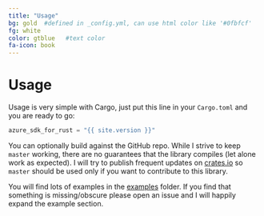 ```yaml
---
title: "Usage"
bg: gold  #defined in _config.yml, can use html color like '#0fbfcf'
fg: white
color: gtblue   #text color
fa-icon: book
---
```

# Usage

Usage is very simple with Cargo, just put this line in your `Cargo.toml` and you are ready to go:

```rust
azure_sdk_for_rust = "{{ site.version }}"
```

You can optionally build against the GitHub repo. While I strive to keep `master` working, there are no guarantees that the library compiles (let alone work as expected). I will try to publish frequent updates on [crates.io](https://crates.io/crates/azure_sdk_for_rust) so `master` should be used only if you want to contribute to this library.


You will find lots of examples in the [examples](https://github.com/MindFlavor/AzureSDKForRust/tree/master/examples) folder. If you find that something is missing/obscure please open an issue and I will happily expand the example section.
